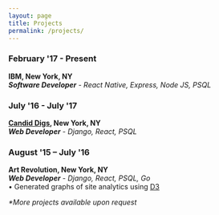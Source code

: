 ```yaml
---
layout: page
title: Projects
permalink: /projects/
---
```



<h3>February '17 - Present</h3>
<b>IBM, New York, NY</b>
<br>
<b><i>Software Developer</i></b>  - <i>React Native, Express, Node JS, PSQL</i>


<h3>July '16 - July '17</h3>
<b><a href='/candiddigs/'>Candid Digs</a>, New York, NY</b>
<br>
<b><i>Web Developer</i></b> - <i>Django, React, PSQL</i>


<h3>August '15 – July '16</h3>
<b>Art Revolution, New York, NY</b>
<br>
<b><i>Web Developer</i></b> - <i>Django, React, PSQL, Go</i>
<br>
•	Generated graphs of site analytics using <a href='/d3post/'>D3</a>


<br>
<p><i>*More projects available upon request</i></p>
